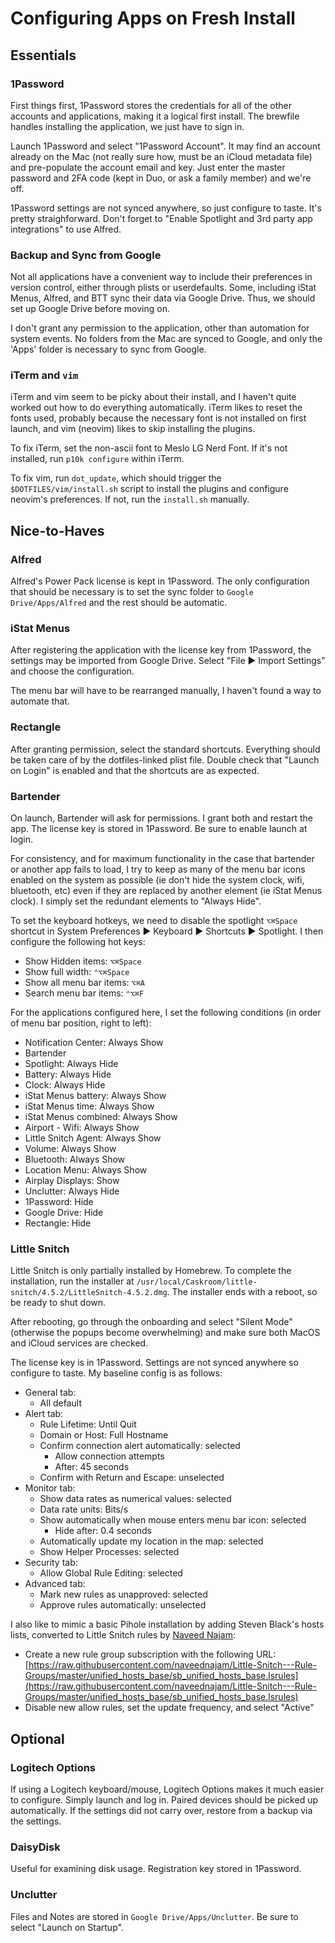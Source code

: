 # Configuring Apps on Fresh Install

## Essentials

### 1Password

First things first, 1Password stores the credentials for all of the other
accounts and applications, making it a logical first install. The brewfile
handles installing the application, we just have to sign in.

Launch 1Password and select "1Password Account". It may find an account already
on the Mac (not really sure how, must be an iCloud metadata file) and
pre-populate the account email and key. Just enter the master password and 2FA
code (kept in Duo, or ask a family member) and we're off.

1Password settings are not synced anywhere, so just configure to taste. It's
pretty straighforward. Don't forget to "Enable Spotlight and 3rd party app
integrations" to use Alfred.

### Backup and Sync from Google

Not all applications have a convenient way to include their preferences in
version control, either through plists or userdefaults. Some, including iStat
Menus, Alfred, and BTT sync their data via Google Drive. Thus, we should set up
Google Drive before moving on.

I don't grant any permission to the application, other than automation for
system events. No folders from the Mac are synced to Google, and only the 'Apps'
folder is necessary to sync from Google.

### iTerm and `vim`

iTerm and vim seem to be picky about their install, and I haven't quite worked
out how to do everything automatically. iTerm likes to reset the fonts used,
probably because the necessary font is not installed on first launch, and vim
(neovim) likes to skip installing the plugins.

To fix iTerm, set the non-ascii font to Meslo LG Nerd Font. If it's not
installed, run `p10k configure` within iTerm.

To fix vim, run `dot_update`, which should trigger the
`$DOTFILES/vim/install.sh` script to install the plugins and configure neovim's
preferences. If not, run the `install.sh` manually.

## Nice-to-Haves

### Alfred

Alfred's Power Pack license is kept in 1Password. The only configuration that
should be necessary is to set the sync folder to `Google Drive/Apps/Alfred` and
the rest should be automatic.

### iStat Menus

After registering the application with the license key from 1Password, the
settings may be imported from Google Drive. Select "File ▶ Import Settings" and
choose the configuration.

The menu bar will have to be rearranged manually, I haven't found a way to
automate that.

### Rectangle

After granting permission, select the standard shortcuts. Everything should be
taken care of by the dotfiles-linked plist file. Double check that "Launch on
Login" is enabled and that the shortcuts are as expected.

### Bartender

On launch, Bartender will ask for permissions. I grant both and restart the app.
The license key is stored in 1Password. Be sure to enable launch at login.

For consistency, and for maximum functionality in the case that bartender or
another app fails to load, I try to keep as many of the menu bar icons enabled
on the system as possible (ie don't hide the system clock, wifi, bluetooth,
etc) even if they are replaced by another element (ie iStat Menus clock).
I simply set the redundant elements to "Always Hide".

To set the keyboard hotkeys, we need to disable the spotlight `⌥⌘Space`
shortcut in System Preferences ▶ Keyboard ▶ Shortcuts ▶ Spotlight. I then
configure the following hot keys:

- Show Hidden items: `⌥⌘Space`
- Show full width: `⌃⌥⌘Space`
- Show all menu bar items: `⌥⌘A`
- Search menu bar items: `⌃⌥⌘F`

For the applications configured here, I set the following conditions (in order
of menu bar position, right to left):

- Notification Center: Always Show
- Bartender
- Spotlight: Always Hide
- Battery: Always Hide
- Clock: Always Hide
- iStat Menus battery: Always Show
- iStat Menus time: Always Show
- iStat Menus combined: Always Show
- Airport - Wifi: Always Show
- Little Snitch Agent: Always Show
- Volume: Always Show
- Bluetooth: Always Show
- Location Menu: Always Show
- Airplay Displays: Show
- Unclutter: Always Hide
- 1Password: Hide
- Google Drive: Hide
- Rectangle: Hide

### Little Snitch

Little Snitch is only partially installed by Homebrew. To complete the
installation, run the installer at
`/usr/local/Caskroom/little-snitch/4.5.2/LittleSnitch-4.5.2.dmg`. The installer
ends with a reboot, so be ready to shut down.

After rebooting, go through the onboarding and select "Silent Mode" (otherwise
the popups become overwhelming) and make sure both MacOS and iCloud services are
checked.

The license key is in 1Password. Settings are not synced anywhere so configure
to taste. My baseline config is as follows:

- General tab:
  - All default
- Alert tab:
  - Rule Lifetime: Until Quit
  - Domain or Host: Full Hostname
  - Confirm connection alert automatically: selected
    - Allow connection attempts
    - After: 45 seconds
  - Confirm with Return and Escape: unselected
- Monitor tab:
  - Show data rates as numerical values: selected
  - Data rate units: Bits/s
  - Show automatically when mouse enters menu bar icon: selected
    - Hide after: 0.4 seconds
  - Automatically update my location in the map: selected
  - Show Helper Processes: selected
- Security tab:
  - Allow Global Rule Editing: selected
- Advanced tab:
  - Mark new rules as unapproved: selected
  - Approve rules automatically: unselected

I also like to mimic a basic Pihole installation by adding Steven Black's hosts
lists, converted to Little Snitch rules by [Naveed
Najam](https://github.com/naveednajam/Little-Snitch---Rule-Groups/):
- Create a new rule group subscription with the following URL:
  [https://raw.githubusercontent.com/naveednajam/Little-Snitch---Rule-Groups/master/unified_hosts_base/sb_unified_hosts_base.lsrules](https://raw.githubusercontent.com/naveednajam/Little-Snitch---Rule-Groups/master/unified_hosts_base/sb_unified_hosts_base.lsrules)
- Disable new allow rules, set the update frequency, and select "Active"

## Optional

### Logitech Options

If using a Logitech keyboard/mouse, Logitech Options makes it much easier to
configure. Simply launch and log in. Paired devices should be picked up
automatically. If the settings did not carry over, restore from a backup via the
settings.

### DaisyDisk

Useful for examining disk usage. Registration key stored in 1Password.

### Unclutter

Files and Notes are stored in `Google Drive/Apps/Unclutter`. Be sure to select
"Launch on Startup".
